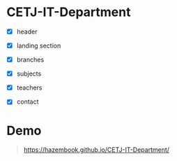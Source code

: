 # CETJ-IT-Department

- [x] header

- [x] landing section

- [x] branches

- [x] subjects

- [x] teachers

- [x] contact

# Demo

>  https://hazembook.github.io/CETJ-IT-Department/
